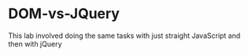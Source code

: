 # DOM-vs-JQuery
This lab involved doing the same tasks with just straight JavaScript and then with jQuery
